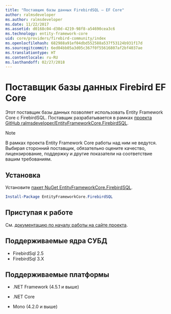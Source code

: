 ```yaml
---
title: "Поставщик базы данных FirebirdSQL — EF Core"
author: ralmsdeveloper
ms.author: ralmsdeveloper
ms.date: 11/22/2017
ms.assetid: d0168c04-d30d-4219-98f8-a54690cea3c6
ms.technology: entity-framework-core
uid: core/providers/firebird-community/index
ms.openlocfilehash: 682988a91ef04dbd552588a537f53124b931f17d
ms.sourcegitcommit: 6ed04bb05a3d05c367f0f55616807af2bf4037ae
ms.translationtype: HT
ms.contentlocale: ru-RU
ms.lasthandoff: 02/27/2018
---
```

# <a name="firebird-ef-core-database-provider"></a>Поставщик базы данных Firebird EF Core

Этот поставщик базы данных позволяет использовать Entity Framework Core с FirebirdSQL. Поставщик разрабатывается в рамках [проекта GitHub ralmsdeveloper/EntityFrameworkCore.FirebirdSQL](https://github.com/ralmsdeveloper/EntityFrameworkCore.FirebirdSQL).

> [!NOTE]  
>
> В рамках проекта Entity Framework Core работы над ним не ведутся. Выбирая сторонний поставщик, обязательно оцените качество, лицензирование, поддержку и другие показатели на соответствие вашим требованиям.

## <a name="install"></a>Установка

Установите [пакет NuGet EntityFrameworkCore.FirebirdSQL](https://www.nuget.org/packages/EntityFrameworkCore.FirebirdSQL).

``` powershell
Install-Package EntityFrameworkCore.FirebirdSQL
```

## <a name="get-started"></a>Приступая к работе

См. [документацию по началу работы на сайте проекта](https://github.com/ralmsdeveloper/EntityFrameworkCore.FirebirdSQL/wiki).

## <a name="supported-database-engines"></a>Поддерживаемые ядра СУБД

* FirebirdSql 2.5
* FirebirdSql 3.X

## <a name="supported-platforms"></a>Поддерживаемые платформы

* .NET Framework (4.5.1 и выше)

* .NET Core

* Mono (4.2.0 и выше)

